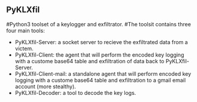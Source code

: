 ## PyKLXfil
#Python3 toolset of a keylogger and exfiltrator.
#The toolsit contains three four main tools:
* PyKLXfil-Server: a socket server to recieve the exfiltrated data from a victem.
* PyKLXfil-Client: the agent that will perform the encoded key logging with a custome base64 table and exfiltration of data back to PyKLXfil-Server.
* PyKLXfil-Client-mail: a standalone agent that will perform encoded key logging with a custome base64 table and exfiltration to a gmail email account (more stealthy).
* PyKLXfil-Decoder: a tool to decode the key logs.
